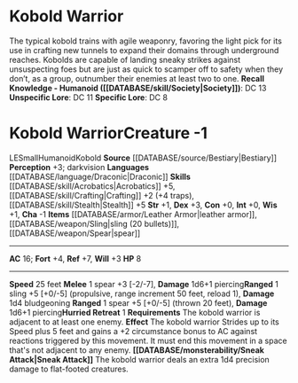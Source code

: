 ﻿---
ac: '16'
alignment: LE
all_resistance: null
burrow_speed: null
charisma: '-1'
climb_speed: null
constitution: '+0'
creature_ability:
- Hurried Retreat
- Sneak Attack
creature_family: '[[DATABASE/monsterfamily/Kobold|Kobold]]'
description: "The typical kobold trains with agile weaponry, favoring the light pick\
  \ for its use in crafting new tunnels to expand their domains through underground\
  \ reaches. Kobolds are capable of landing sneaky strikes against unsuspecting foes\
  \ but are just as quick to scamper off to safety when they don\u2019t, as a group,\
  \ outnumber their enemies at least two to one.<br/><br/><b><u>Recall Knowledge -\
  \ Humanoid</u> ( [[DATABASE/skill/Society|Society]] )</b>: DC 13<br/><b><u>Unspecific\
  \ Lore</u></b>: DC 11<br/><b><u>Specific Lore</u></b>: DC 8"
dexterity: '+3'
element: null
fly_speed: null
fortitude: '+4'
hardness: null
hp: '8'
id: '272'
immunity: null
intelligence: '+0'
land_speed: '25'
language:
- '[[DATABASE/language/Draconic|Draconic]]'
level: '-1'
max_speed: '25'
name: Kobold Warrior
perception: '+3'
rarity: Common
reflex: '+7'
resistance: null
rus_type_level: null
school: null
sense:
- darkvision
size: Small
skill:
- '[[DATABASE/skill/Acrobatics|Acrobatics]] +5'
- '[[DATABASE/skill/Crafting|Crafting]] +2'
- '[[DATABASE/skill/Stealth|Stealth]] +5'
source: '[[DATABASE/source/Bestiary|Bestiary]]'
speed:
- 25 feet
spell: null
strength: '+1'
strength_req: '1'
strongest_save:
- Reflex
swim_speed: null
trait:
- '[[DATABASE/trait/Humanoid|Humanoid]]'
- '[[DATABASE/trait/Kobold|Kobold]]'
type: Creature
vision: Darkvision
weakest_save:
- Will
weakness: null
will: '+3'
wisdom: '+1'

---
# Kobold Warrior

The typical kobold trains with agile weaponry, favoring the light pick for its use in crafting new tunnels to expand their domains through underground reaches. Kobolds are capable of landing sneaky strikes against unsuspecting foes but are just as quick to scamper off to safety when they don’t, as a group, outnumber their enemies at least two to one.
**Recall Knowledge - Humanoid ([[DATABASE/skill/Society|Society]])**: DC 13
**Unspecific Lore**: DC 11
**Specific Lore**: DC 8

# Kobold Warrior<span class="item-type">Creature -1</span>

<span class="trait-alignment item-trait">LE</span><span class="trait-size item-trait">Small</span><span class="item-trait">Humanoid</span><span class="item-trait">Kobold</span>
**Source** [[DATABASE/source/Bestiary|Bestiary]]
**Perception** +3; darkvision
**Languages** [[DATABASE/language/Draconic|Draconic]]
**Skills** [[DATABASE/skill/Acrobatics|Acrobatics]] +5, [[DATABASE/skill/Crafting|Crafting]] +2 (+4 traps), [[DATABASE/skill/Stealth|Stealth]] +5
**Str** +1, **Dex** +3, **Con** +0, **Int** +0, **Wis** +1, **Cha** -1
**Items** [[DATABASE/armor/Leather Armor|leather armor]], [[DATABASE/weapon/Sling|sling (20 bullets)]], [[DATABASE/weapon/Spear|spear]]

---
**AC** 16; **Fort** +4, **Ref** +7, **Will** +3
**HP** 8

---
**Speed** 25 feet
<span class="in-box-ability">**Melee** <span class="action-icon">1</span> spear +3 [-2/-7], **Damage** 1d6+1 piercing</span><span class="in-box-ability">**Ranged** <span class="action-icon">1</span> sling +5 [+0/-5] (propulsive, range increment 50 feet, reload 1), **Damage** 1d4 bludgeoning </span><span class="in-box-ability">**Ranged** <span class="action-icon">1</span> spear +5 [+0/-5] (thrown 20 feet), **Damage** 1d6+1 piercing</span><span class="in-box-ability">**Hurried Retreat** <span class="action-icon">1</span> **Requirements** The kobold warrior is adjacent to at least one enemy. **Effect** The kobold warrior Strides up to its Speed plus 5 feet and gains a +2 circumstance bonus to AC against reactions triggered by this movement. It must end this movement in a space that's not adjacent to any enemy. </span><span class="in-box-ability">**[[DATABASE/monsterability/Sneak Attack|Sneak Attack]]** The kobold warrior deals an extra 1d4 precision damage to flat-footed creatures. </span>